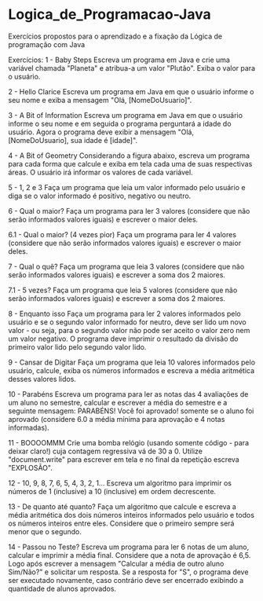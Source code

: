 # Logica_de_Programacao-Java
Exercícios propostos para o aprendizado e a fixação da Lógica de programação com Java

Exercícios:
1 - Baby Steps
Escreva um programa em Java e crie uma variável chamada "Planeta" e atribua-a um valor "Plutão". 
Exiba o valor para o usuário.

2 -  Hello Clarice
Escreva um programa em Java em que o usuário informe o seu nome e exiba a mensagem "Olá, [NomeDoUsuario]".

3 - A Bit of Information
Escreva um programa em Java em que o usuário informe o seu nome e em seguida o programa perguntará a idade do usuário. Agora o programa deve exibir a mensagem "Olá, [NomeDoUsuario], sua idade é [idade]".

4 - A Bit of Geometry
Considerando a figura abaixo, escreva um programa para cada forma que calcule e exiba em tela cada uma de suas respectivas áreas. O usuário irá informar os valores de cada variável.

5 - 1, 2 e 3
Faça um programa que leia um valor informado pelo usuário e diga se o valor informado é positivo, negativo ou neutro.

6 - Qual o maior?
Faça um programa para ler 3 valores (considere que não serão informados valores iguais) e escrever o maior deles. 

6.1 - Qual o maior? (4 vezes pior)
Faça um programa para ler 4 valores (considere que não serão informados valores iguais) e escrever o maior deles.

7 - Qual o quê?
Faça um programa que leia  3 valores (considere que não serão informados valores iguais) e escrever a soma dos 2 maiores. 

7.1 - 5 vezes?
Faça um programa que leia 5  valores (considere que não serão informados valores iguais) e escrever a soma dos 2 maiores.

8 - Enquanto isso
Faça um programa para ler 2 valores informados pelo usuário e se o segundo valor informado for neutro, deve ser lido um novo valor - ou seja, para o segundo valor não pode ser aceito o valor zero nem um valor negativo. O programa deve imprimir o resultado da divisão do primeiro valor lido pelo segundo valor lido. 

9 -  Cansar de Digitar
Faça um programa que leia 10 valores informados pelo usuário, calcule, exiba os números informados e escreva a média aritmética desses valores lidos.

10 - Parabéns
Escreva um programa para ler as notas das 4 avaliações de um aluno no semestre, calcular e escrever a média do semestre e a seguinte mensagem: PARABÉNS! Você foi aprovado! somente se o aluno foi aprovado (considere 6.0 a média mínima para aprovação e 4 notas informadas). 

11 - BOOOOMMM
Crie uma bomba relógio (usando somente código - para deixar claro!) cuja contagem regressiva vá de 30 a 0. Utilize "document.write" para escrever em tela e no final da repetição escreva "EXPLOSÃO".

12 - 10, 9, 8, 7, 6, 5, 4, 3, 2, 1...
Escreva um algoritmo para imprimir os números de 1 (inclusive) a 10 (inclusive) em ordem decrescente.

13 - De quanto até quanto?
Faça um algoritmo que calcule e escreva a média aritmética dos dois números inteiros informados pelo usuário e todos os números inteiros entre eles. Considere que o primeiro sempre será menor que o segundo.

14 - Passou no Teste?
Escreva um programa para ler 6 notas de um aluno, calcular e imprimir a média final. Considere que a nota de aprovação é 6,5. Logo após escrever a mensagem "Calcular a média de outro aluno Sim/Não?" e solicitar um resposta. Se a resposta for "S", o programa deve ser executado novamente, caso contrário deve ser encerrado exibindo a quantidade de alunos aprovados.   